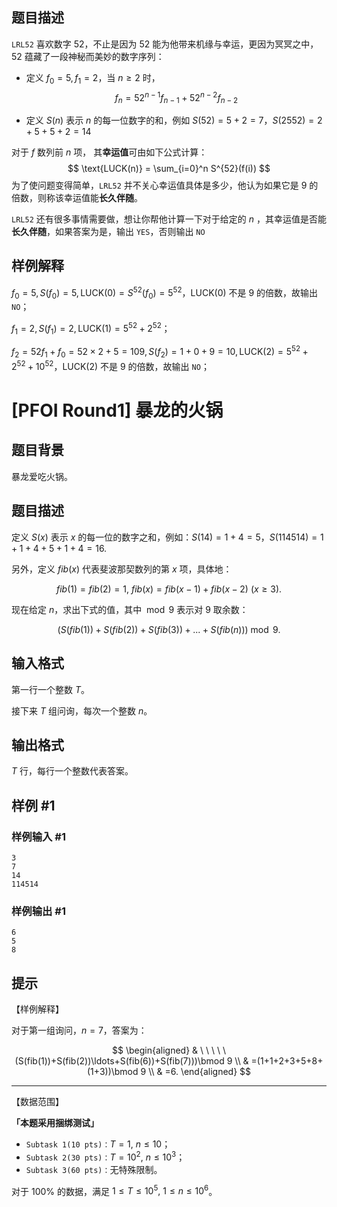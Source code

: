 ## 题目描述

`LRL52` 喜欢数字 52，不止是因为 52 能为他带来机缘与幸运，更因为冥冥之中，52 蕴藏了一段神秘而美妙的数字序列：

- 定义 $f_0 = 5, f_1 = 2$，当 $n \ge 2$ 时，
  $$
  f_n = 52^{n-1}f_{n - 1} + 52^{n-2}f_{n - 2}
  $$

- 定义 $S(n)$ 表示 $n$ 的每一位数字的和，例如 $S(52) = 5 + 2 = 7，S(2552) = 2 + 5 + 5 + 2 = 14$

对于 $f$ 数列前 $n$ 项， 其**幸运值**可由如下公式计算：
$$
\text{LUCK(n)} = \sum_{i=0}^n S^{52}(f(i))
$$
为了使问题变得简单，`LRL52` 并不关心幸运值具体是多少，他认为如果它是 9 的倍数，则称该幸运值能**长久伴随**。

`LRL52` 还有很多事情需要做，想让你帮他计算一下对于给定的 $n$ ，其幸运值是否能**长久伴随**，如果答案为是，输出 `YES`，否则输出 `NO`

##  样例解释

$f_0 = 5, S(f_0) = 5, \text{LUCK(0)} = S^{52}(f_0) = 5^{52}$，$\text{LUCK(0)}$ 不是 9 的倍数，故输出 `NO`；

$f_1 = 2, S(f_1) = 2, \text{LUCK(1)} = 5^{52} + 2^{52}$；

$f_2 = 52f_1 +f_0 = 52\times 2 + 5 = 109, S(f_2) = 1 + 0 + 9 = 10, \text{LUCK(2)} = 5^{52} + 2^{52} + 10^{52}$，$\text{LUCK(2)}$ 不是 9 的倍数，故输出 `NO`；

# [PFOI Round1] 暴龙的火锅

## 题目背景

暴龙爱吃火锅。

## 题目描述

定义 $S(x)$ 表示 $x$ 的每一位的数字之和，例如：$S(14)=1+4=5$，$S(114514)=1+1+4+5+1+4=16.$

另外，定义 $fib(x)$ 代表斐波那契数列的第 $x$ 项，具体地：

$$fib(1)=fib(2)=1,\ fib(x)=fib(x-1)+fib(x-2)\ (x≥3).$$

现在给定 $n$，求出下式的值，其中 $\bmod 9$ 表示对 $9$ 取余数：

$$(S(fib(1))+S(fib(2))+S(fib(3))+...+S(fib(n))) \bmod 9.$$

## 输入格式

第一行一个整数 $T$。

接下来 $T$ 组问询，每次一个整数 $n$。

## 输出格式

$T$ 行，每行一个整数代表答案。

## 样例 #1

### 样例输入 #1

```
3
7
14
114514
```

### 样例输出 #1

```
6
5
8
```

## 提示

【样例解释】

对于第一组询问，$n=7$，答案为： 

$$
\begin{aligned}
& \ \ \ \ \ (S(fib(1))+S(fib(2))\ldots+S(fib(6))+S(fib(7)))\bmod 9 \\
& =(1+1+2+3+5+8+(1+3))\bmod 9 \\
& =6.
\end{aligned}
$$

---

【数据范围】

**「本题采用捆绑测试」**

- $\texttt{Subtask 1(10 pts)：}T=1,\ n\le 10$；
- $\texttt{Subtask 2(30 pts)：}T=10^2,\ n\le 10^3$；
- $\texttt{Subtask 3(60 pts)：}$无特殊限制。

对于 $100\%$ 的数据，满足 $1\le T\le 10^5,\ 1\le n\le 10^6$。